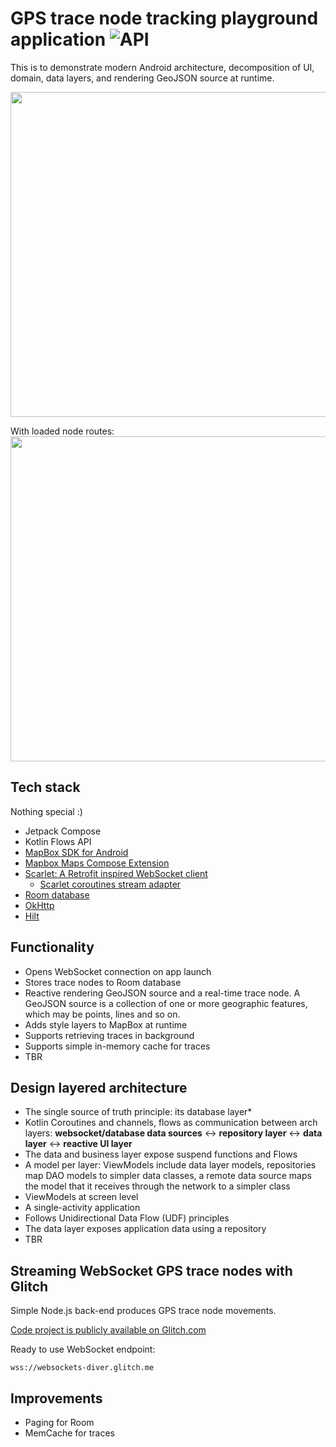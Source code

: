 # GPS trace node tracking playground application ![API](https://img.shields.io/badge/API-23%2B-brightgreen.svg?style=flat)

This is to demonstrate modern Android architecture, decomposition of UI, domain, data layers, and rendering GeoJSON source at runtime.

<img src="/docs/demo0.gif" width="520">

With loaded node routes:
<img src="/docs/demo1.gif" width="520">

## Tech stack

Nothing special :)

* Jetpack Compose
* Kotlin Flows API
* [MapBox SDK for Android](https://docs.mapbox.com/android/maps/guides/)
* [Mapbox Maps Compose Extension](https://github.com/mapbox/mapbox-maps-android/tree/extension-compose-v0.1.0/extension-compose)
* [Scarlet: A Retrofit inspired WebSocket client](https://github.com/Tinder/Scarlet)
  * [Scarlet coroutines stream adapter](https://github.com/Tinder/Scarlet/tree/main/scarlet-stream-adapter-coroutines)
* [Room database](https://developer.android.com/training/data-storage/room)
* [OkHttp](http://square.github.io/okhttp/)
* [Hilt](https://developer.android.com/training/dependency-injection/hilt-jetpack)

## Functionality
* Opens WebSocket connection on app launch
* Stores trace nodes to Room database
* Reactive rendering GeoJSON source and a real-time trace node. A GeoJSON source is a collection of one or more geographic features, which may be points, lines and so on.
* Adds style layers to MapBox at runtime
* Supports retrieving traces in background
* Supports simple in-memory cache for traces 
* TBR

## Design layered architecture
* The single source of truth principle: its database layer*
* Kotlin Coroutines and channels, flows as communication between arch layers: **websocket/database data sources** <-> **repository layer** <-> **data layer** <-> **reactive UI layer**
* The data and business layer expose suspend functions and Flows
* A model per layer: ViewModels include data layer models, repositories map DAO models to simpler data classes, a remote data source maps the model that it receives through the network to a simpler class
* ViewModels at screen level
* A single-activity application
* Follows Unidirectional Data Flow (UDF) principles
* The data layer exposes application data using a repository
* TBR

## Streaming WebSocket GPS trace nodes with Glitch

Simple Node.js back-end produces GPS trace node movements.


[Code project is publicly available on Glitch.com](https://glitch.com/edit/#!/websockets-diver)

Ready to use WebSocket endpoint:
```
wss://websockets-diver.glitch.me
```

## Improvements

* Paging for Room
* MemCache for traces
